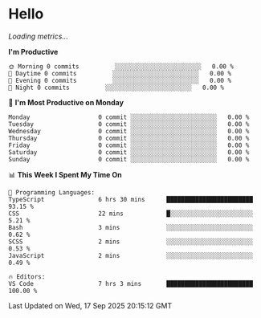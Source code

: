 # Hello

<!-- METRICS:START -->
<p><em>Loading metrics…</em></p>
<!-- METRICS:END -->

<!--START_SECTION:waka-->
**I'm Productive**

```text
🌞 Morning 0 commits          ░░░░░░░░░░░░░░░░░░░░░░░░   0.00 % 
🌆 Daytime 0 commits          ░░░░░░░░░░░░░░░░░░░░░░░░   0.00 % 
🌃 Evening 0 commits          ░░░░░░░░░░░░░░░░░░░░░░░░   0.00 % 
🌙 Night 0 commits          ░░░░░░░░░░░░░░░░░░░░░░░░   0.00 % 
```
📅 **I'm Most Productive on Monday**

```text
Monday                   0 commit ░░░░░░░░░░░░░░░░░░░░░░░░   0.00 % 
Tuesday                  0 commit ░░░░░░░░░░░░░░░░░░░░░░░░   0.00 % 
Wednesday                0 commit ░░░░░░░░░░░░░░░░░░░░░░░░   0.00 % 
Thursday                 0 commit ░░░░░░░░░░░░░░░░░░░░░░░░   0.00 % 
Friday                   0 commit ░░░░░░░░░░░░░░░░░░░░░░░░   0.00 % 
Saturday                 0 commit ░░░░░░░░░░░░░░░░░░░░░░░░   0.00 % 
Sunday                   0 commit ░░░░░░░░░░░░░░░░░░░░░░░░   0.00 % 
```

📊 **This Week I Spent My Time On**

```text
💬 Programming Languages: 
TypeScript               6 hrs 30 mins      ████████████████████████   93.15 % 
CSS                      22 mins            █░░░░░░░░░░░░░░░░░░░░░░░   5.21 % 
Bash                     3 mins             ░░░░░░░░░░░░░░░░░░░░░░░░   0.62 % 
SCSS                     2 mins             ░░░░░░░░░░░░░░░░░░░░░░░░   0.53 % 
JavaScript               2 mins             ░░░░░░░░░░░░░░░░░░░░░░░░   0.49 % 

🔥 Editors: 
VS Code                  7 hrs 3 mins       ████████████████████████   100.00 % 
```

 Last Updated on Wed, 17 Sep 2025 20:15:12 GMT
<!--END_SECTION:waka-->
